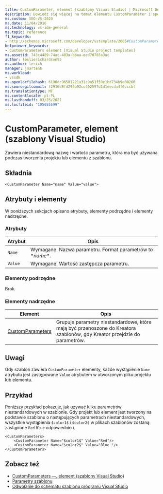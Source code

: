 ```yaml
---
title: CustomParameter, element (szablony Visual Studio) | Microsoft Docs
description: Dowiedz się więcej na temat elementu CustomParameter i sposobu, w jaki zawiera niestandardową nazwę i wartość parametru, która ma być używana podczas tworzenia projektu lub elementu na podstawie szablonu.
ms.custom: SEO-VS-2020
ms.date: 11/04/2016
ms.technology: vs-ide-general
ms.topic: reference
f1_keywords:
- http://schemas.microsoft.com/developer/vstemplate/2005#CustomParameter
helpviewer_keywords:
- CustomParameters element [Visual Studio project templates]
ms.assetid: 743c4489-74ac-403a-bbaa-eed7d785a3ac
author: leslierichardson95
ms.author: lerich
manager: jmartens
ms.workload:
- vssdk
ms.openlocfilehash: 6190dc96501221a31c9a51f59e1bd734b9e08260
ms.sourcegitcommit: f2916d8fd296b92cc402597d1d1eecda4f6cccbf
ms.translationtype: MT
ms.contentlocale: pl-PL
ms.lasthandoff: 03/25/2021
ms.locfileid: "105055599"
---
```

# <a name="customparameter-element-visual-studio-templates"></a>CustomParameter, element (szablony Visual Studio)
Zawiera niestandardową nazwę i wartość parametru, która ma być używana podczas tworzenia projektu lub elementu z szablonu.

## <a name="syntax"></a>Składnia

```
<CustomParameter Name="name" Value="value">
```

## <a name="attributes-and-elements"></a>Atrybuty i elementy
 W poniższych sekcjach opisano atrybuty, elementy podrzędne i elementy nadrzędne.

### <a name="attributes"></a>Atrybuty

|Atrybut|Opis|
|---------------|-----------------|
|`Name`|Wymagane. Nazwa parametru. Format parametrów to $*name*$.|
|`Value`|Wymagane. Wartość zastępcza parametru.|

### <a name="child-elements"></a>Elementy podrzędne
 Brak.

### <a name="parent-elements"></a>Elementy nadrzędne

|Element|Opis|
|-------------|-----------------|
|[CustomParameters](../extensibility/customparameters-element-visual-studio-templates.md)|Grupuje parametry niestandardowe, które mają być przenoszone do Kreatora szablonów, gdy Kreator przejdzie do parametrów.|

## <a name="remarks"></a>Uwagi
 Gdy szablon zawiera `CustomParameter` elementy, każde wystąpienie `Name` atrybutu jest zastępowane `Value` atrybutem w utworzonym pliku projektu lub elementu.

## <a name="example"></a>Przykład
 Poniższy przykład pokazuje, jak używać kilku parametrów niestandardowych w szablonie. Gdy projekt lub element jest tworzony na podstawie szablonu o następujących parametrach niestandardowych, wszystkie wystąpienia `$color1$` i `$color2$` w plikach szablonów zostaną zastąpione `Red` `Blue` odpowiednio i.

```
<CustomParameters>
    <CustomParameter Name="$color1$" Value="Red"/>
    <CustomParameter Name="$color2$" Value="Blue "/>
</CustomParameters>
```

## <a name="see-also"></a>Zobacz też
- [CustomParameters —, element (szablony Visual Studio)](../extensibility/customparameters-element-visual-studio-templates.md)
- [Parametry szablonu](../ide/template-parameters.md)
- [Odwołanie do schematu szablonu programu Visual Studio](../extensibility/visual-studio-template-schema-reference.md)
